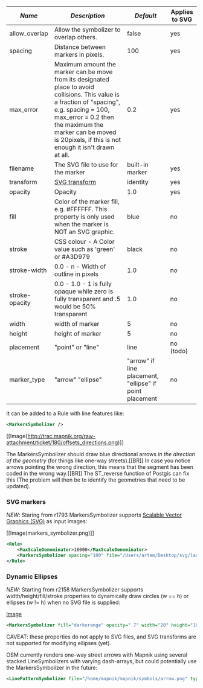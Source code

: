 |*Name*|*Description*|*Default*|Applies to SVG |
--------|------------|---------|----------------|
|allow_overlap | Allow the symbolizer to overlap others. | false | yes |
|spacing | Distance between markers in pixels. | 100 | yes |
|max_error | Maximum amount the marker can be move from its designated place to avoid collisions. This value is a fraction of "spacing", e.g. spacing = 100, max_error = 0.2 then the maximum the marker can be moved is 20pixels, if this is not enough it isn't drawn at all. | 0.2 |yes |
|filename | The SVG file to use for the marker | built-in marker | yes |
|transform | [SVG transform](http://www.w3.org/TR/SVG/coords.html#TransformAttribute) | identity | yes |
|opacity | Opacity | 1.0 | yes |
|fill | Color of the marker fill, e.g. #FFFFFF. This property is only used when the marker is NOT an SVG graphic. | blue | no |
| stroke | CSS colour - A Color value such as 'green' or #A3D979 | black | no |
| stroke-width | 0.0 - n  - Width of outline in pixels | 1.0 | no |
| stroke-opacity | 0.0 - 1.0 - 1 is fully opaque while zero is fully transparent and .5 would be 50% transparent | 1.0  | no |
| width | width of marker | 5 | no |
| height |  height of marker | 5 | no |
| placement | "point" or "line"  | line | no (todo) |
| marker_type | "arrow" "ellipse" | "arrow" if line placement, "ellipse" if point placement | no |

It can be added to a Rule with line features like:

```xml
<MarkersSymbolizer />
```

[[Image(http://trac.mapnik.org/raw-attachment/ticket/180/offsets_directions.png)]]

The MarkersSymbolizer should draw blue directional arrows *in the direction of the geometry* (for things like one-way streets).[[BR]]
In case you notice arrows pointing the wrong direction, this means that the segment has been coded in the wrong way.[[BR]]
The ST_reverse function of Postgis can fix this (The problem will then be to identify the geometries that need to be updated).

### SVG markers
*NEW*: Staring from r1793 MarkersSymbolizer supports [Scalable Vector Graphics (SVG)](http://www.w3.org/TR/SVG/) as input images:

[[Image(markers_symbolizer.png)]]


```xml
<Rule>
    <MaxScaleDenominator>10000</MaxScaleDenominator>
    <MarkersSymbolizer spacing="100" file="/Users/artem/Desktop/svg/ladybird.svg" transform="translate(0 -16) scale(2.0)"/>
</Rule>
```

### Dynamic Ellipses
*NEW*: Starting from r2158 MarkersSymbolizer supports width/height/fill/stroke properties to dynamically draw circles (w == h) or ellipses (w != h) when no SVG file is supplied:

[Image](dynamic_ellipse_markers.png)


```xml
<MarkersSymbolizer fill="darkorange" opacity=".7" width="20" height="10" stroke="orange" stroke-width="7" stroke-opacity=".2" placement="point" marker_type="ellipse"/>
```

CAVEAT: these properties do not apply to SVG files, and SVG transforms are not supported for modifying ellipses (yet).

OSM currently renders one-way street arrows with Mapnik using several stacked LineSymbolizers with varying dash-arrays, but could potentially use the MarkersSymbolizer in the future:


```xml
<LinePatternSymbolizer file="/home/mapnik/mapnik/symbols/arrow.png" type="png" width="74" height="8" />
```
